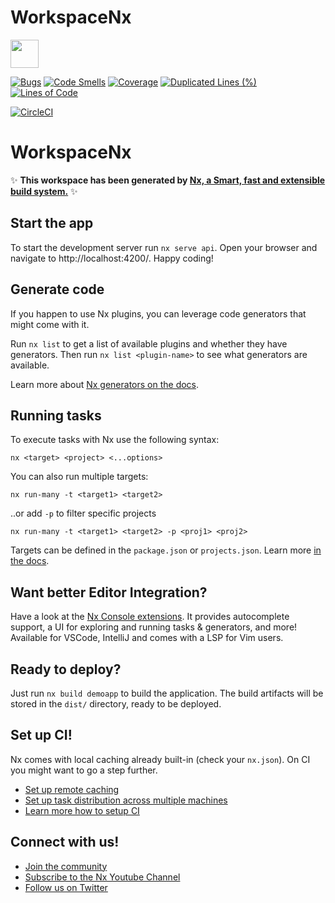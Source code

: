 # WorkspaceNx
<a alt="Nx logo" href="https://nx.dev" target="_blank" rel="noreferrer"><img src="https://raw.githubusercontent.com/nrwl/nx/master/images/nx-logo.png" width="45"></a>


[![Bugs](http://localhost:9000/api/project_badges/measure?project=workspace-nx&metric=bugs&token=sqb_638522e0bc6cfa9b6805fdd9b10a57bbaef7a129)](http://localhost:9000/dashboard?id=workspace-nx) [![Code Smells](http://localhost:9000/api/project_badges/measure?project=workspace-nx&metric=code_smells&token=sqb_638522e0bc6cfa9b6805fdd9b10a57bbaef7a129)](http://localhost:9000/dashboard?id=workspace-nx) [![Coverage](http://localhost:9000/api/project_badges/measure?project=workspace-nx&metric=coverage&token=sqb_638522e0bc6cfa9b6805fdd9b10a57bbaef7a129)](http://localhost:9000/dashboard?id=workspace-nx) [![Duplicated Lines (%)](http://localhost:9000/api/project_badges/measure?project=workspace-nx&metric=duplicated_lines_density&token=sqb_638522e0bc6cfa9b6805fdd9b10a57bbaef7a129)](http://localhost:9000/dashboard?id=workspace-nx) [![Lines of Code](http://localhost:9000/api/project_badges/measure?project=workspace-nx&metric=ncloc&token=sqb_638522e0bc6cfa9b6805fdd9b10a57bbaef7a129)](http://localhost:9000/dashboard?id=workspace-nx)

[![CircleCI](https://dl.circleci.com/status-badge/img/circleci/K9cxXde51Sd25tK8xEP4Pv/LH4HpXUmepXxdWQyXwM3Em/tree/main.svg?style=svg&circle-token=350ebefd3d797afd13f0a6975aa1503b33544b43)](https://dl.circleci.com/status-badge/redirect/circleci/K9cxXde51Sd25tK8xEP4Pv/LH4HpXUmepXxdWQyXwM3Em/tree/main)

# WorkspaceNx





✨ **This workspace has been generated by [Nx, a Smart, fast and extensible build system.](https://nx.dev)** ✨


## Start the app

To start the development server run `nx serve api`. Open your browser and navigate to http://localhost:4200/. Happy coding!


## Generate code

If you happen to use Nx plugins, you can leverage code generators that might come with it.

Run `nx list` to get a list of available plugins and whether they have generators. Then run `nx list <plugin-name>` to see what generators are available.

Learn more about [Nx generators on the docs](https://nx.dev/plugin-features/use-code-generators).

## Running tasks

To execute tasks with Nx use the following syntax:

```
nx <target> <project> <...options>
```

You can also run multiple targets:

```
nx run-many -t <target1> <target2>
```

..or add `-p` to filter specific projects

```
nx run-many -t <target1> <target2> -p <proj1> <proj2>
```

Targets can be defined in the `package.json` or `projects.json`. Learn more [in the docs](https://nx.dev/core-features/run-tasks).

## Want better Editor Integration?

Have a look at the [Nx Console extensions](https://nx.dev/nx-console). It provides autocomplete support, a UI for exploring and running tasks & generators, and more! Available for VSCode, IntelliJ and comes with a LSP for Vim users.

## Ready to deploy?

Just run `nx build demoapp` to build the application. The build artifacts will be stored in the `dist/` directory, ready to be deployed.

## Set up CI!

Nx comes with local caching already built-in (check your `nx.json`). On CI you might want to go a step further.

- [Set up remote caching](https://nx.dev/core-features/share-your-cache)
- [Set up task distribution across multiple machines](https://nx.dev/core-features/distribute-task-execution)
- [Learn more how to setup CI](https://nx.dev/recipes/ci)

## Connect with us!

- [Join the community](https://nx.dev/community)
- [Subscribe to the Nx Youtube Channel](https://www.youtube.com/@nxdevtools)
- [Follow us on Twitter](https://twitter.com/nxdevtools)
